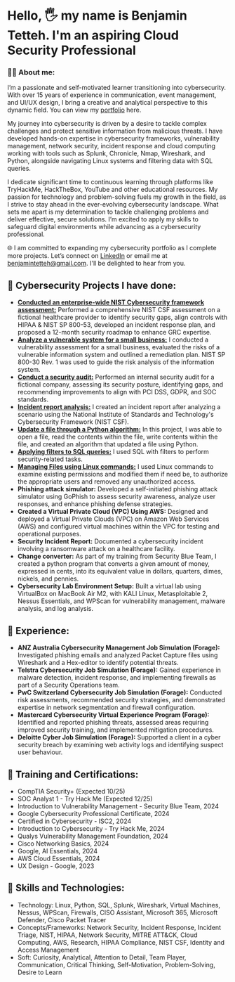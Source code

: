 # Hello, 🖐️ my name is Benjamin Tetteh. I'm an aspiring Cloud Security Professional

### 👨‍💻 About me:
I’m a passionate and self-motivated learner transitioning into cybersecurity. 
With over 15 years of experience in communication, event management, and UI/UX design, 
I bring a creative and analytical perspective to this dynamic field. You can view my [portfolio](https://issuu.com/bentetteh/docs/benjamin_tetteh_portfolio_c380683a524228) here. 

My journey into cybersecurity is driven by a desire to tackle complex challenges and protect sensitive information from malicious threats. 
I have developed hands-on expertise in cybersecurity frameworks, vulnerability management, network security, incident response and cloud computing working with tools such as Splunk, Chronicle, Nmap, Wireshark, and Python, alongside navigating Linux systems and filtering data with SQL queries.

I dedicate significant time to continuous learning through platforms like TryHackMe, HackTheBox, YouTube and other educational resources. 
My passion for technology and problem-solving fuels my growth in the field, as I strive to stay ahead in the ever-evolving cybersecurity landscape. What sets me apart is my determination to tackle challenging problems and deliver effective, secure solutions. I’m excited to apply my skills to safeguard digital environments while advancing as a cybersecurity professional.

🌐 I am committed to expanding my cybersecurity portfolio as I complete more projects. 
Let’s connect on [LinkedIn](https://www.linkedin.com/in/benjamintetteh/) or email me at benjamintetteh@gmail.com. 
I'll be delighted to hear from you.

## 🔐 Cybersecurity Projects I have done:
* **[Conducted an enterprise-wide NIST Cybersecurity framework assessment:](https://github.com/BenjaminTetteh/Cybersecurity-Portfolio/blob/main/Enterprise-wide%20NIST%20cybersecurity%20framework%20assessment.pdf)** Performed a comprehensive NIST CSF assessment on a fictional healthcare provider to identify security gaps, align controls with HIPAA & NIST SP 800-53, developed an incident response plan, and proposed a 12-month security roadmap to enhance GRC expertise.
* **[Analyze a vulnerable system for a small business:](https://github.com/BenjaminTetteh/Cybersecurity-Portfolio/blob/main/Analyze%20a%20vulnerable%20system%20for%20a%20small%20business.pdf)** I conducted a vulnerability assessment for a small business, evaluated the risks of a vulnerable information system and outlined a remediation plan. NIST SP 800-30 Rev. 1 was used to guide the risk analysis of the information system.
* **[Conduct a security audit:](https://github.com/BenjaminTetteh/Cybersecurity-Portfolio/blob/main/Conduct%20a%20security%20audit.pdf)** Performed an internal security audit for a fictional company, assessing its security posture, identifying gaps, and recommending improvements to align with PCI DSS, GDPR, and SOC standards.
* **[Incident report analysis:](https://github.com/BenjaminTetteh/Cybersecurity-Portfolio/blob/main/Incident%20report%20analysis.pdf)** I created an incident report after analyzing a scenario using the National Institute of Standards and Technology's Cybersecurity Framework (NIST CSF). 
* **[Update a file through a Python algorithm:](https://github.com/BenjaminTetteh/Cybersecurity-Portfolio/blob/main/Update%20a%20file%20through%20a%20Python%20algorithm.pdf)** In this project, I was able to open a file, read the contents within the file, write contents within the file, and created an algorithm that updated a file using Python. 
* **[Applying filters to SQL queries:](https://github.com/BenjaminTetteh/Cybersecurity-Portfolio/blob/main/Apply%20filters%20to%20SQL%20queries.pdf)** I used SQL with filters to perform security-related tasks.
* **[Managing Files using Linux commands:](https://github.com/BenjaminTetteh/Cybersecurity-Portfolio/blob/main/File%20permissions%20in%20Linux.pdf)** I used Linux commands to examine existing permissions and modified them if need be, to authorize the appropriate users and removed any unauthorized access.
* **Phishing attack simulator:** Developed a self-initiated phishing attack simulator using GoPhish to assess security awareness, analyze user responses, and enhance phishing defense strategies.
* **Created a Virtual Private Cloud (VPC) Using AWS:** Designed and deployed a Virtual Private Clouds (VPC) on Amazon Web Services (AWS) and configured virtual machines within the VPC for testing and operational purposes.
* **Security Incident Report:** Documented a cybersecurity incident involving a ransomware attack on a healthcare facility.
* **Change converter:** As part of my training from Security Blue Team, I created a python program that converts a given amount of money, expressed in cents, into its equivalent value in dollars, quarters, dimes, nickels, and pennies. 
* **Cybersecurity Lab Environment Setup:** Built a virtual lab using VirtualBox on MacBook Air M2, with KALI Linux, Metasploitable 2, Nessus Essentials, and WPScan for vulnerability management, malware analysis, and log analysis.

## 🔐 Experience:
* **ANZ Australia Cybersecurity Management Job Simulation (Forage):** Investigated phishing emails and analyzed Packet Capture files using Wireshark and a Hex-editor to identify potential threats.
* **Telstra Cybersecurity Job Simulation (Forage):** Gained experience in malware detection, incident response, and implementing firewalls as part of a Security Operations team.
* **PwC Switzerland Cybersecurity Job Simulation (Forage):** Conducted risk assessments, recommended security strategies, and demonstrated expertise in network segmentation and firewall configuration.
* **Mastercard Cybersecurity Virtual Experience Program (Forage):** Identified and reported phishing threats, assessed areas requiring improved security training, and implemented mitigation procedures.
* **Deloitte Cyber Job Simulation (Forage):** Supported a client in a cyber security breach by examining web activity logs and identifying suspect user behaviour.

## 📃 Training and Certifications:
* CompTIA Security+ (Expected 10/25)
* SOC Analyst 1 - Try Hack Me (Expected 12/25)
* Introduction to Vulnerability Management - Security Blue Team, 2024
* Google Cybersecurity Professional Certificate, 2024
* Certified in Cybersecurity - ISC2, 2024
* Introduction to Cybersecurity - Try Hack Me, 2024
* Qualys Vulnerability Management Foundation, 2024
* Cisco Networking Basics, 2024
* Google, AI Essentials, 2024
* AWS Cloud Essentials, 2024
* UX Design - Google, 2023

## 🥷 Skills and Technologies:
* Technology: Linux, Python, SQL, Splunk, Wireshark, Virtual Machines, Nessus, WPScan, Firewalls, CISO Assistant, Microsoft 365, Microsoft Defender, Cisco Packet Tracer
* Concepts/Frameworks: Network Security, Incident Response, Incident Triage, NIST, HIPAA, Network Security, MITRE ATT&CK, Cloud Computing, AWS, Research, HIPAA Compliance, NIST CSF, Identity and Access Management
* Soft: Curiosity, Analytical, Attention to Detail, Team Player, Communication, Critical Thinking, Self-Motivation, Problem-Solving, Desire to Learn

 
